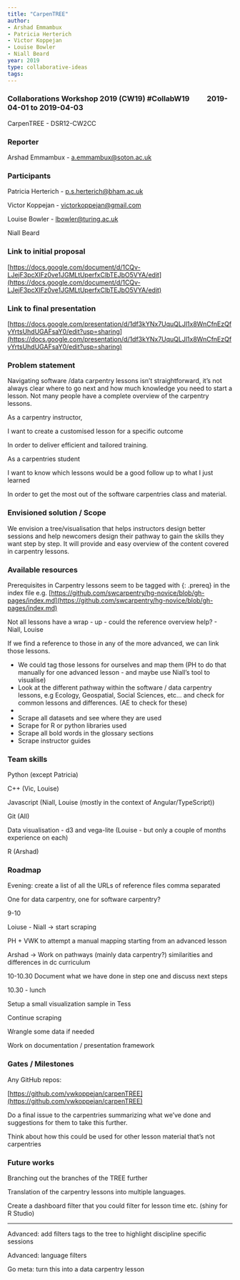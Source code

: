 ```yaml
---
title: "CarpenTREE"
author:
- Arshad Emmambux 
- Patricia Herterich
- Victor Koppejan
- Louise Bowler
- Niall Beard
year: 2019
type: collaborative-ideas
tags:
---
```

### Collaborations Workshop 2019 (CW19) #CollabW19          2019-04-01 to 2019-04-03

CarpenTREE - DSR12-CW2CC


### **Reporter**

Arshad Emmambux - a.emmambux@soton.ac.uk


### **Participants**

Patricia Herterich - [p.s.herterich@bham.ac.uk](mailto:p.s.herterich@bham.ac.uk) 

Victor Koppejan - [victorkoppejan@gmail.com](mailto:victorkoppejan@gmail.com)

Louise Bowler - [lbowler@turing.ac.uk](mailto:lbowler@turing.ac.uk)

Niall Beard


### Link to initial proposal

[https://docs.google.com/document/d/1CQv-LJejF3pcXIFz0ve1JGMLtUperfxClbTEJbO5VYA/edit](https://docs.google.com/document/d/1CQv-LJejF3pcXIFz0ve1JGMLtUperfxClbTEJbO5VYA/edit)


### Link to final presentation

[https://docs.google.com/presentation/d/1df3kYNx7UquQLJl1x8WnCfnEzQfyYrtsUhdUGAFsaY0/edit?usp=sharing](https://docs.google.com/presentation/d/1df3kYNx7UquQLJl1x8WnCfnEzQfyYrtsUhdUGAFsaY0/edit?usp=sharing) 


### Problem statement

Navigating software /data carpentry lessons isn’t straightforward, it’s not always clear where to go next and how much knowledge you need to start a lesson. Not many people have a complete overview of the carpentry lessons. 

As a carpentry instructor, 

I want to create a customised lesson for a specific outcome 

In order to deliver efficient and tailored training.

As a carpentries student

I want to know which lessons would be a good follow up to what I just learned

In order to get the most out of the software carpentries class and material.


### Envisioned solution / Scope

We envision a tree/visualisation that helps instructors design better sessions and help newcomers design their pathway to gain the skills they want step by step. It will provide and easy overview of the content covered in carpentry lessons.


### Available resources

Prerequisites in Carpentry lessons seem to be tagged with {: .prereq} in the index file e.g. [https://github.com/swcarpentry/hg-novice/blob/gh-pages/index.md](https://github.com/swcarpentry/hg-novice/blob/gh-pages/index.md)

Not all lessons have a wrap - up - could the reference overview help? - Niall, Louise

If we find a reference to those in any of the more advanced, we can link those lessons.



*   We could tag those lessons for ourselves and map them (PH to do that manually for one advanced lesson - and maybe use Niall’s tool to visualise)
*   Look at the different pathway within the software / data carpentry lessons, e.g Ecology, Geospatial, Social Sciences, etc… and check for common lessons and differences. (AE to check for these)
*   
*   Scrape all datasets and see where they are used
*   Scrape for R or python libraries used
*   Scrape all bold words in the glossary sections
*   Scrape instructor guides


### Team skills

Python (except Patricia)

C++ (Vic, Louise)

Javascript (Niall, Louise (mostly in the context of Angular/TypeScript))

Git (All)

Data visualisation - d3 and vega-lite (Louise - but only a couple of months experience on each)

R (Arshad)


### Roadmap

Evening: create a list of all the URLs of reference files comma separated 

One for data carpentry, one for software carpentry?

9-10

Loiuse - Niall -> start scraping

PH + VWK to attempt a manual mapping starting from an advanced lesson

Arshad -> Work on pathways (mainly data carpentry?) similarities and differences in dc curriculum

10-10.30 Document what we have done in step one and discuss next steps

10.30 - lunch 

Setup a small visualization sample in Tess

Continue scraping

Wrangle some data if needed

Work on documentation / presentation framework


### Gates / Milestones

Any GitHub repos:

[https://github.com/vwkoppejan/carpenTREE](https://github.com/vwkoppejan/carpenTREE) 

Do a final issue to the carpentries summarizing what we’ve done and suggestions for them to take this further.

Think about how this could be used for other lesson material that’s not carpentries


### Future works

Branching out the branches of the TREE further

Translation of the carpentry lessons into multiple languages.

Create a dashboard filter that you could filter for lesson time etc. (shiny for R Studio)

---

Advanced: add filters tags to the tree to highlight discipline specific sessions

Advanced: language filters

Go meta: turn this into a data carpentry lesson

